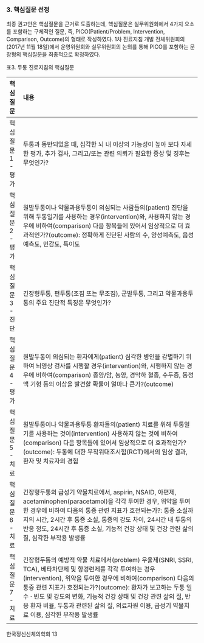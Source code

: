### 3. 핵심질문 선정
최종 권고안은 핵심질문을 근거로 도출하는데, 핵심질문은 실무위원회에서 4가지 요소를 포함하는 구체적인 질문, 즉, PICO(Patient/Problem, Intervention, Comparison, Outcome)의 형태로 작성하였다. 1차 진료지침 개발 전체위원회의(2017년 11월 18일)에서 운영위원회와 실무위원회의 논의를 통해 PICO를 포함하는 문장형의 핵심질문을 최종적으로 확정하였다.

표3. 두통 진료지침의 핵심질문

| 핵심질문             | 내용                                                         |
| :------------------- | :----------------------------------------------------------- |
| 핵심질문 1<br>- 평가 | 두통과 동반되었을 때, 심각한 뇌 내 이상의 가능성이 높아 보다 자세한 평가, 추가 검사, 그리고/또는 관련 의뢰가 필요한 증상 및 징후는 무엇인가? |
| 핵심질문 2<br>- 평가 | 원발두통이나 약물과용두통이 의심되는 사람들의(patient) 진단을 위해 두통일기를 사용하는 경우(intervention)와, 사용하지 않는 경우에 비하여(comparison) 다음 항목들에 있어서 임상적으로 더 효과적인가?(outcome): 정확하게 진단된 사람의 수, 양성예측도, 음성예측도, 민감도, 특이도 |
| 핵심질문 3<br>- 진단 | 긴장형두통, 편두통(조짐 또는 무조짐), 군발두통, 그리고 약물과용두통의 주요 진단적 특징은 무엇인가? |
| 핵심질문 4<br>- 평가 | 원발두통이 의심되는 환자에게(patient) 심각한 병인을 감별하기 위하여 뇌영상 검사를 시행할 경우(intervention)와, 시행하지 않는 경우에 비하여(comparison) 종양/암, 농양, 경막하 혈종, 수두증, 동정맥 기형 등의 이상을 발견할 확률이 얼마나 큰가?(outcome) |
| 핵심질문 5<br>- 치료 | 원발두통이나 약물과용두통 환자들의(patient) 치료를 위해 두통일기를 사용하는 것이(intervention) 사용하지 않는 것에 비하여(comparison) 다음 항목들에 있어서 임상적으로 더 효과적인가?(outcome): 두통에 대한 무작위대조시험(RCT)에서의 임상 결과, 환자 및 치료자의 경험 |
| 핵심질문 6<br>- 치료 | 긴장형두통의 급성기 약물치료에서, aspirin, NSAID, 아편제, acetaminophen(paracetamol)을 각각 투여한 경우, 위약을 투여한 경우에 비하여 다음의 통증 관련 지표가 호전되는가?: 통증 소실까지의 시간, 2시간 후 통증 소실, 통증의 강도 차이, 24시간 내 두통의 반응 정도, 24시간 후 통증 소실, 기능적 건강 상태 및 건강 관련 삶의 질, 심각한 부작용 발생률 |
| 핵심질문 7<br>- 치료 | 긴장형두통의 예방적 약물 치료에서(problem) 우울제(SNRI, SSRI, TCA), 베타차단제 및 항경련제를 각각 투여하는 경우(intervention), 위약을 투여한 경우에 비하여(comparison) 다음의 통증 관련 지표가 호전되는가?(outcome): 환자가 보고하는 두통 일수 · 빈도 및 강도의 변화, 기능적 건강 상태 및 건강 관련 삶의 질, 반응 환자 비율, 두통과 관련된 삶의 질, 의료자원 이용, 급성기 약물치료 이용, 심각한 부작용 발생률 |

한국정신신체의학회
<PAGE>13